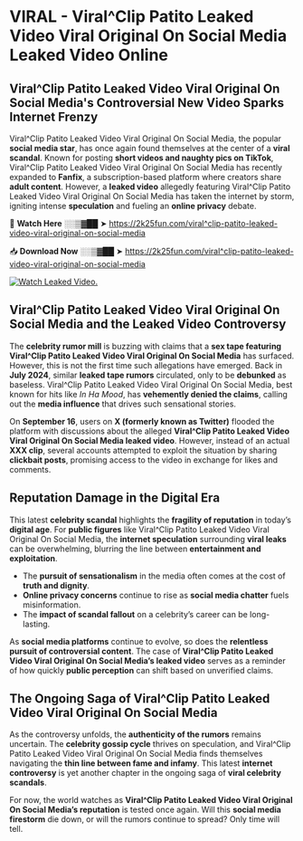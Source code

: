 # VIRAL - Viral^Clip Patito Leaked Video Viral Original On Social Media Leaked Video Online

## **Viral^Clip Patito Leaked Video Viral Original On Social Media's Controversial New Video Sparks Internet Frenzy**  

Viral^Clip Patito Leaked Video Viral Original On Social Media, the popular **social media star**, has once again found themselves at the center of a **viral scandal**. Known for posting **short videos and naughty pics on TikTok**, Viral^Clip Patito Leaked Video Viral Original On Social Media has recently expanded to **Fanfix**, a subscription-based platform where creators share **adult content**. However, a **leaked video** allegedly featuring Viral^Clip Patito Leaked Video Viral Original On Social Media has taken the internet by storm, igniting intense **speculation** and fueling an **online privacy** debate.  

🔴 **Watch Here** ░░▒▓██ ➤ https://2k25fun.com/viral^clip-patito-leaked-video-viral-original-on-social-media  

📥 **Download Now** ░░▒▓██ ➤ https://2k25fun.com/viral^clip-patito-leaked-video-viral-original-on-social-media  

[![Watch Leaked Video.](https://miro.medium.com/v2/resize:fit:828/format:webp/1*cilzJN44JGOrTw9NJCrNHA.gif "Watch Leaked Video")](https://2k25fun.com/viral^clip-patito-leaked-video-viral-original-on-social-media)

## **Viral^Clip Patito Leaked Video Viral Original On Social Media and the Leaked Video Controversy**  

The **celebrity rumor mill** is buzzing with claims that a **sex tape featuring Viral^Clip Patito Leaked Video Viral Original On Social Media** has surfaced. However, this is not the first time such allegations have emerged. Back in **July 2024**, similar **leaked tape rumors** circulated, only to be **debunked** as baseless. Viral^Clip Patito Leaked Video Viral Original On Social Media, best known for hits like *In Ha Mood*, has **vehemently denied the claims**, calling out the **media influence** that drives such sensational stories.  

On **September 16**, users on **X (formerly known as Twitter)** flooded the platform with discussions about the alleged **Viral^Clip Patito Leaked Video Viral Original On Social Media leaked video**. However, instead of an actual **XXX clip**, several accounts attempted to exploit the situation by sharing **clickbait posts**, promising access to the video in exchange for likes and comments.  

## **Reputation Damage in the Digital Era**  

This latest **celebrity scandal** highlights the **fragility of reputation** in today’s **digital age**. For **public figures** like Viral^Clip Patito Leaked Video Viral Original On Social Media, the **internet speculation** surrounding **viral leaks** can be overwhelming, blurring the line between **entertainment and exploitation**.  

- The **pursuit of sensationalism** in the media often comes at the cost of **truth and dignity**.  
- **Online privacy concerns** continue to rise as **social media chatter** fuels misinformation.  
- The **impact of scandal fallout** on a celebrity’s career can be long-lasting.  

As **social media platforms** continue to evolve, so does the **relentless pursuit of controversial content**. The case of **Viral^Clip Patito Leaked Video Viral Original On Social Media’s leaked video** serves as a reminder of how quickly **public perception** can shift based on unverified claims.  

## **The Ongoing Saga of Viral^Clip Patito Leaked Video Viral Original On Social Media**  

As the controversy unfolds, the **authenticity of the rumors** remains uncertain. The **celebrity gossip cycle** thrives on speculation, and Viral^Clip Patito Leaked Video Viral Original On Social Media finds themselves navigating the **thin line between fame and infamy**. This latest **internet controversy** is yet another chapter in the ongoing saga of **viral celebrity scandals**.  

For now, the world watches as **Viral^Clip Patito Leaked Video Viral Original On Social Media’s reputation** is tested once again. Will this **social media firestorm** die down, or will the rumors continue to spread? Only time will tell.